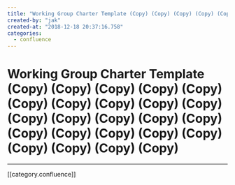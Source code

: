 ```yaml
---
title: "Working Group Charter Template (Copy) (Copy) (Copy) (Copy) (Copy) (Copy) (Copy) (Copy) (Copy) (Copy) (Copy) (Copy) (Copy) (Copy) (Copy) (Copy) (Copy) (Copy) (Copy) (Copy) (Copy) (Copy) (Copy) (Copy)"
created-by: "jak"
created-at: "2018-12-18 20:37:16.758"
categories:
  - confluence
---
```


# Working Group Charter Template (Copy) (Copy) (Copy) (Copy) (Copy) (Copy) (Copy) (Copy) (Copy) (Copy) (Copy) (Copy) (Copy) (Copy) (Copy) (Copy) (Copy) (Copy) (Copy) (Copy) (Copy) (Copy) (Copy) (Copy)


---

[[category.confluence]]
